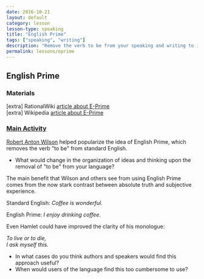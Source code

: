 ```yaml
---
date: 2016-10-21
layout: default
category: lesson
lesson-type: speaking
title: "English Prime"
tags: ["speaking", "writing"]
description: "Remove the verb to be from your speaking and writing to improve clarity"
permalink: lessons/eprime
---
```

## English Prime

### Materials
[extra] RationalWiki <a href="http://rationalwiki.org/wiki/E-Prime" target="_blank">article about E-Prime</a>  
[extra] Wikipedia <a href="https://en.wikipedia.org/wiki/E-Prime" target="_blank">article about E-Prime</a>
<a href="https://en.wikipedia.org/wiki/Robert_Anton_Wilson" target="_blank">

### Main Activity
Robert Anton Wilson</a> helped popularize the idea of English Prime, which removes the verb "to be" from standard English.

- What would change in the organization of ideas and thinking upon the removal of "to be" from your language?

The main benefit that Wilson and others see from using English Prime comes from the now stark contrast between absolute truth and subjective experience. 

Standard English: *Coffee is wonderful.*  
 
English Prime: *I enjoy drinking coffee.*

Even Hamlet could have improved the clarity of his monologue:  

*To live or to die,  
I ask myself this.*

- In what cases do you think authors and speakers would find this approach useful?
- When would users of the language find this too cumbersome to use? 